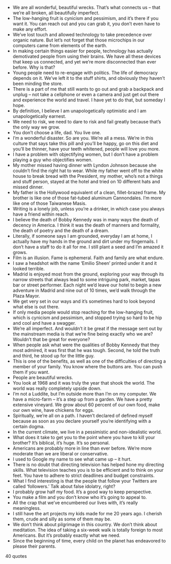  - We are all wonderful, beautiful wrecks. That’s what connects us – that we’re all broken, all beautifully imperfect.
 - The low-hanging fruit is cynicism and pessimism, and it’s there if you want it. You can reach out and you can grab it, you don’t even have to make any effort.
 - We’ve lost touch and allowed technology to take precedence over organic nature. But let’s not forget that those microchips in our computers came from elements of the earth.
 - In making certain things easier for people, technology has actually demotivated people from using their brains. We have all these devices that keep us connected, and yet we’re more disconnected than ever before. Why is that?
 - Young people need to re-engage with politics. The life of democracy depends on it. We’ve left it to the stuff shirts, and obviously they haven’t been minding the store.
 - There is a part of me that still wants to go out and grab a backpack and unplug – not take a cellphone or even a camera and just get out there and experience the world and travel. I have yet to do that, but someday I hope.
 - By definition, I believe I am unapologetically optimistic and I am unapologetically earnest.
 - We need to risk, we need to dare to risk and fail greatly because that’s the only way we grow.
 - You don’t choose a life, dad. You live one.
 - I’m a wonderful disaster. So are you. We’re all a mess. We’re in this culture that says take this pill and you’ll be happy, go on this diet and you’ll be thinner, have your teeth whitened, people will love you more.
 - I have a problem with objectifying women, but I don’t have a problem playing a guy who objectifies women.
 - My mother missed having dinner with Lyndon Johnson because she couldn’t find the right hat to wear. While my father went off to the white house to break bread with the President, my mother, who’s not a things and stuff person, stayed at the hotel and tried on 10 different hats and missed dinner.
 - My father is the Hollywood equivalent of a clean, fillet-brazed frame. My brother is like one of those fat-tubed aluminum Cannondales. I’m more like one of those Taiwanese Masis.
 - Writing is a lonely job, unless you’re a drinker, in which case you always have a friend within reach.
 - I believe the death of Bobby Kennedy was in many ways the death of decency in America. I think it was the death of manners and formality, the death of poetry and the death of a dream.
 - Literally, if someone says I am grounded, everyday I am at home, I actually have my hands in the ground and dirt under my fingernails. I don’t have a staff to do it all for me. I still plant a seed and I’m amazed it grows.
 - Film is an illusion. Fame is ephemeral. Faith and family are what endure.
 - I saw a headshot with the name ‘Emilio Sheen’ printed under it and it looked terrible.
 - Madrid is enjoyed most from the ground, exploring your way through its narrow streets that always lead to some intriguing park, market, tapas bar or street performer. Each night we’d leave our hotel to begin a new adventure in Madrid and nine out of 10 times, we’d walk through the Plaza Mayor.
 - We get very set in our ways and it’s sometimes hard to look beyond what else is out there.
 - If only media people would stop reaching for the low-hanging fruit, which is cynicism and pessimism, and stopped trying so hard to be hip and cool and have a swagger.
 - We’re all imperfect. And wouldn’t it be great if the message sent out by the mainstream media is that we’re fine being exactly who we are? Wouldn’t that be great for everyone?
 - When people ask what were the qualities of Bobby Kennedy that they most admired, it was first that he was tough. Second, he told the truth and third, he stood up for the little guy.
 - This is one of the benefits, as well as one of the difficulties of directing a member of your family. You know where the buttons are. You can push them if you want.
 - People are beautiful wrecks.
 - You look at 1968 and it was truly the year that shook the world. The world was really completely upside down.
 - I’m not a Luddite, but I’m outside more than I’m on my computer. We have a micro-farm – it’s a step up from a garden. We have a pretty extensive vineyard. We grow about 60 percent of our own food, make our own wine, have chickens for eggs.
 - Spiritually, we’re all on a path. I haven’t declared of defined myself because as soon as you declare yourself you’re identifying with a certain dogma.
 - In the current climate, we live in a pessimistic and non-idealistic world.
 - What does it take to get you to the point where you have to kill your brother? It’s biblical, it’s huge. It’s so personal.
 - Americans are probably more in line than ever before. We’re more moderate than we are liberal or conservative.
 - I used to Google my name to see what came up – it hurt.
 - There is no doubt that directing television has helped hone my directing skills. What television teaches you is to be efficient and to think on your feet. You have to adhere to strict deadlines and budget constraints.
 - What I find interesting is that the people that follow your Twitters are called ‘followers.’ Talk about false idolatry, right?
 - I probably grow half my food. It’s a good way to keep perspective.
 - You make a film and you don’t know who it’s going to appeal to.
 - All the crap that we’ve encumbered our lives with, it’s really meaningless.
 - I still have the art projects my kids made for me 20 years ago. I cherish them, crude and silly as some of them may be.
 - We don’t think about pilgrimage in this country. We don’t think about meditation. The idea of taking a six-week walk is totally foreign to most Americans. But it’s probably exactly what we need.
 - Since the beginning of time, every child on the planet has endeavored to please their parents.

40 quotes